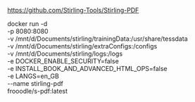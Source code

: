 https://github.com/Stirling-Tools/Stirling-PDF

docker run -d \
  -p 8080:8080 \
  -v  /mnt/d/Documents/stirling/trainingData:/usr/share/tessdata \
  -v  /mnt/d/Documents/stirling/extraConfigs:/configs \
  -v  /mnt/d/Documents/stirling/logs:/logs \
  -e DOCKER_ENABLE_SECURITY=false \
  -e INSTALL_BOOK_AND_ADVANCED_HTML_OPS=false \
  -e LANGS=en_GB \
  --name stirling-pdf \
  frooodle/s-pdf:latest
